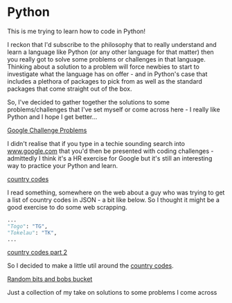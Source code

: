 # Python
This is me trying to learn how to code in Python!

I reckon that I'd subscribe to the philosophy that to really understand and learn a language like Python (or any other language for that matter) then you really got to solve some problems or challenges in that language. Thinking about a solution to a problem will force newbies to start to investigate what the language has on offer - and in Python's case that includes a plethora of packages to pick from as well as the standard packages that come straight out of the box.

So, I've decided to gather together the solutions to some problems/challenges that I've set myself or come across here - I really like Python and I hope I get better...

[Google Challenge Problems](google-challenge-problems)

I didn't realise that if you type in a techie sounding search into www.google.com that you'd then be presented with coding challenges - admittedly I think it's a HR exercise for Google but it's still an interesting way to practice your Python and learn.

[country codes](country-codes)

I read something, somewhere on the web about a guy who was trying to get a list of country codes in JSON - a bit like below. So I thought it might be a good exercise to do some web scrapping.
```python
...
"Togo": "TG",
"Tokelau": "TK",
...
```

[country codes part 2](country_code_2)

So I decided to make a little util around the [country codes](country-codes). 


[Random bits and bobs bucket](random-probs)

Just a collection of my take on solutions to some problems I come across



